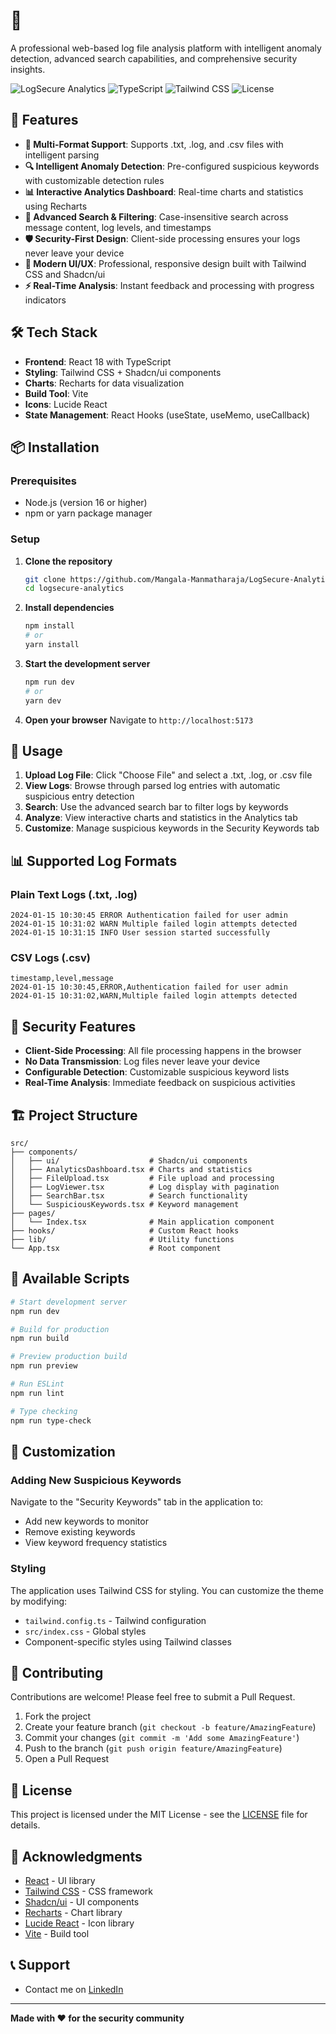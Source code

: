 # 🔐

A professional web-based log file analysis platform with intelligent anomaly detection, advanced search capabilities, and comprehensive security insights.

![LogSecure Analytics](https://img.shields.io/badge/React-18-blue.svg)
![TypeScript](https://img.shields.io/badge/TypeScript-5-blue.svg)
![Tailwind CSS](https://img.shields.io/badge/Tailwind-CSS-38B2AC.svg)
![License](https://img.shields.io/badge/License-MIT-green.svg)

## 🚀 Features

- **📁 Multi-Format Support**: Supports .txt, .log, and .csv files with intelligent parsing
- **🔍 Intelligent Anomaly Detection**: Pre-configured suspicious keywords with customizable detection rules
- **📊 Interactive Analytics Dashboard**: Real-time charts and statistics using Recharts
- **🔎 Advanced Search & Filtering**: Case-insensitive search across message content, log levels, and timestamps
- **🛡️ Security-First Design**: Client-side processing ensures your logs never leave your device
- **🎨 Modern UI/UX**: Professional, responsive design built with Tailwind CSS and Shadcn/ui
- **⚡ Real-Time Analysis**: Instant feedback and processing with progress indicators

## 🛠️ Tech Stack

- **Frontend**: React 18 with TypeScript
- **Styling**: Tailwind CSS + Shadcn/ui components
- **Charts**: Recharts for data visualization
- **Build Tool**: Vite
- **Icons**: Lucide React
- **State Management**: React Hooks (useState, useMemo, useCallback)

## 📦 Installation

### Prerequisites

- Node.js (version 16 or higher)
- npm or yarn package manager

### Setup

1. **Clone the repository**
   ```bash
   git clone https://github.com/Mangala-Manmatharaja/LogSecure-Analytics
   cd logsecure-analytics
   ```

2. **Install dependencies**
   ```bash
   npm install
   # or
   yarn install
   ```

3. **Start the development server**
   ```bash
   npm run dev
   # or
   yarn dev
   ```

4. **Open your browser**
   Navigate to `http://localhost:5173`

## 🎯 Usage

1. **Upload Log File**: Click "Choose File" and select a .txt, .log, or .csv file
2. **View Logs**: Browse through parsed log entries with automatic suspicious entry detection
3. **Search**: Use the advanced search bar to filter logs by keywords
4. **Analyze**: View interactive charts and statistics in the Analytics tab
5. **Customize**: Manage suspicious keywords in the Security Keywords tab

## 📊 Supported Log Formats

### Plain Text Logs (.txt, .log)
```
2024-01-15 10:30:45 ERROR Authentication failed for user admin
2024-01-15 10:31:02 WARN Multiple failed login attempts detected
2024-01-15 10:31:15 INFO User session started successfully
```

### CSV Logs (.csv)
```csv
timestamp,level,message
2024-01-15 10:30:45,ERROR,Authentication failed for user admin
2024-01-15 10:31:02,WARN,Multiple failed login attempts detected
```

## 🔐 Security Features

- **Client-Side Processing**: All file processing happens in the browser
- **No Data Transmission**: Log files never leave your device
- **Configurable Detection**: Customizable suspicious keyword lists
- **Real-Time Analysis**: Immediate feedback on suspicious activities

## 🏗️ Project Structure

```
src/
├── components/
│   ├── ui/                    # Shadcn/ui components
│   ├── AnalyticsDashboard.tsx # Charts and statistics
│   ├── FileUpload.tsx         # File upload and processing
│   ├── LogViewer.tsx          # Log display with pagination
│   ├── SearchBar.tsx          # Search functionality
│   └── SuspiciousKeywords.tsx # Keyword management
├── pages/
│   └── Index.tsx              # Main application component
├── hooks/                     # Custom React hooks
├── lib/                       # Utility functions
└── App.tsx                    # Root component
```

## 🔧 Available Scripts

```bash
# Start development server
npm run dev

# Build for production
npm run build

# Preview production build
npm run preview

# Run ESLint
npm run lint

# Type checking
npm run type-check
```

## 🎨 Customization

### Adding New Suspicious Keywords

Navigate to the "Security Keywords" tab in the application to:
- Add new keywords to monitor
- Remove existing keywords
- View keyword frequency statistics

### Styling

The application uses Tailwind CSS for styling. You can customize the theme by modifying:
- `tailwind.config.ts` - Tailwind configuration
- `src/index.css` - Global styles
- Component-specific styles using Tailwind classes

## 🤝 Contributing

Contributions are welcome! Please feel free to submit a Pull Request.

1. Fork the project
2. Create your feature branch (`git checkout -b feature/AmazingFeature`)
3. Commit your changes (`git commit -m 'Add some AmazingFeature'`)
4. Push to the branch (`git push origin feature/AmazingFeature`)
5. Open a Pull Request

## 📝 License

This project is licensed under the MIT License - see the [LICENSE](LICENSE) file for details.

## 🙏 Acknowledgments

- [React](https://reactjs.org/) - UI library
- [Tailwind CSS](https://tailwindcss.com/) - CSS framework
- [Shadcn/ui](https://ui.shadcn.com/) - UI components
- [Recharts](https://recharts.org/) - Chart library
- [Lucide React](https://lucide.dev/) - Icon library
- [Vite](https://vitejs.dev/) - Build tool

## 📞 Support

- Contact me on [LinkedIn](www.linkedin.com/in/m-mangala-045a10229)

---

**Made with ❤️ for the security community**
